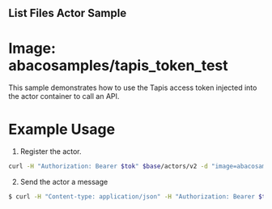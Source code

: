 ## List Files Actor Sample ##
# Image: abacosamples/tapis_token_test

This sample demonstrates how to use the Tapis access token injected into the actor container to call an API.

# Example Usage #

1) Register the actor.
```bash
curl -H "Authorization: Bearer $tok" $base/actors/v2 -d "image=abacosamples/tapis_token_test&token=True" |jq
```

2) Send the actor a message

```bash
$ curl -H "Content-type: application/json" -H "Authorization: Bearer $tok" -d '{"runs": 3}' $base/actors/v2/$aid/messages
```



